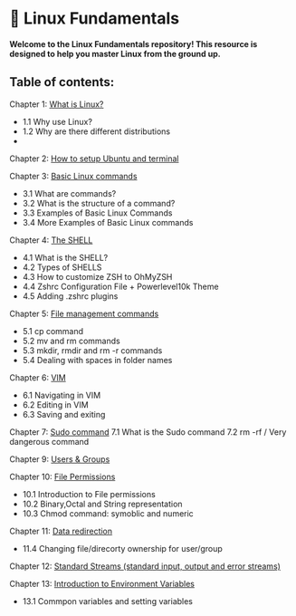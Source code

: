 # 🐧 Linux Fundamentals

#### Welcome to the Linux Fundamentals repository! This resource is designed to help you master Linux from the ground up.

## Table of contents:

Chapter 1: [What is Linux?](https://github.com/Yasir-77/Devops-Learning/edit/main/linux/notes/README.md#what-is-linux)
- 1.1 Why use Linux?
- 1.2 Why are there different distributions
-       
Chapter 2: [How to setup Ubuntu and terminal](https://github.com/Yasir-77/Devops-Learning/tree/main/linux/notes#how-to-install-linux)

Chapter 3: [Basic Linux commands](https://github.com/Yasir-77/Devops-Learning/tree/main/linux/notes#basic-linux-commands)
- 3.1 What are commands?
- 3.2 What is the structure of a command?
- 3.3 Examples of Basic Linux Commands
- 3.4 More Examples of Basic Linux commands

Chapter 4: [The SHELL](https://github.com/Yasir-77/Devops-Learning/tree/main/linux/notes#the-shell)
- 4.1 What is the SHELL?
- 4.2 Types of SHELLS
- 4.3 How to customize ZSH to OhMyZSH
- 4.4 Zshrc Configuration File + Powerlevel10k Theme
- 4.5 Adding .zshrc plugins

Chapter 5: [File management commands](https://github.com/Yasir-77/Devops-Learning/tree/main/linux/notes#file-management-commands)
- 5.1 cp command
- 5.2 mv and rm commands
- 5.3 mkdir, rmdir and rm -r commands
- 5.4 Dealing with spaces in folder names

Chapter 6: [VIM](https://github.com/Yasir-77/Devops-Learning/tree/main/linux/notes#vim)
- 6.1 Navigating in VIM
- 6.2 Editing in VIM
- 6.3 Saving and exiting

Chapter 7: [Sudo command](https://github.com/Yasir-77/Devops-Learning/tree/main/linux/notes#sudo-command)
7.1 What is the Sudo command
7.2 rm -rf / Very dangerous command

Chapter 9: [Users & Groups](https://github.com/Yasir-77/Devops-Learning/tree/main/linux/notes#users)

Chapter 10: [File Permissions](https://github.com/Yasir-77/Devops-Learning/tree/main/linux/notes#file-permissions)
- 10.1 Introduction to File permissions
- 10.2 Binary,Octal and String representation
- 10.3 Chmod command: symoblic and numeric

Chapter 11: [Data redirection](https://github.com/Yasir-77/Devops-Learning/blob/main/linux/notes/README.md#changing-filedirectory-ownership-for-usergroup)
- 11.4 Changing file/direcorty ownership for user/group

Chapter 12: [Standard Streams (standard input, output and error streams)](https://github.com/Yasir-77/Devops-Learning/blob/main/linux/notes/README.md#standard-streams-standard-input-output-and-error-streams)

Chapter 13: [Introduction to Environment Variables](https://github.com/Yasir-77/Devops-Learning/blob/main/linux/notes/README.md#introduction-to-environment-variables)
- 13.1 Commpon variables and setting variables





